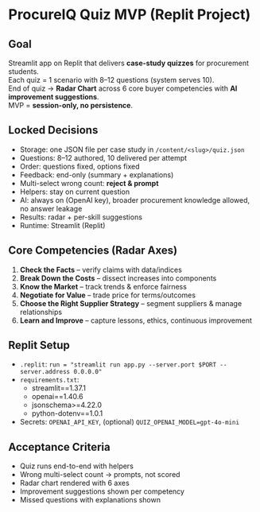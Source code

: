 # ProcureIQ Quiz MVP (Replit Project)

## Goal
Streamlit app on Replit that delivers **case-study quizzes** for procurement students.  
Each quiz = 1 scenario with 8–12 questions (system serves 10).  
End of quiz → **Radar Chart** across 6 core buyer competencies with **AI improvement suggestions**.  
MVP = **session-only, no persistence**.

## Locked Decisions
- Storage: one JSON file per case study in `/content/<slug>/quiz.json`
- Questions: 8–12 authored, 10 delivered per attempt
- Order: questions fixed, options fixed
- Feedback: end-only (summary + explanations)
- Multi-select wrong count: **reject & prompt**
- Helpers: stay on current question
- AI: always on (OpenAI key), broader procurement knowledge allowed, no answer leakage
- Results: radar + per-skill suggestions
- Runtime: Streamlit (Replit)

## Core Competencies (Radar Axes)
1. **Check the Facts** – verify claims with data/indices  
2. **Break Down the Costs** – dissect increases into components  
3. **Know the Market** – track trends & enforce fairness  
4. **Negotiate for Value** – trade price for terms/outcomes  
5. **Choose the Right Supplier Strategy** – segment suppliers & manage relationships  
6. **Learn and Improve** – capture lessons, ethics, continuous improvement  

## Replit Setup
- `.replit`: `run = "streamlit run app.py --server.port $PORT --server.address 0.0.0.0"`
- `requirements.txt`:
  - streamlit==1.37.1  
  - openai==1.40.6  
  - jsonschema>=4.22.0  
  - python-dotenv==1.0.1
- Secrets: `OPENAI_API_KEY`, (optional) `QUIZ_OPENAI_MODEL=gpt-4o-mini`

## Acceptance Criteria
- Quiz runs end-to-end with helpers
- Wrong multi-select count → prompts, not scored
- Radar chart rendered with 6 axes
- Improvement suggestions shown per competency
- Missed questions with explanations shown
